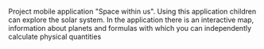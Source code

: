 Project mobile application "Space within us". Using this application children can explore the solar system. In the application there is an interactive map, information about planets and formulas with which you can independently calculate physical quantities 
